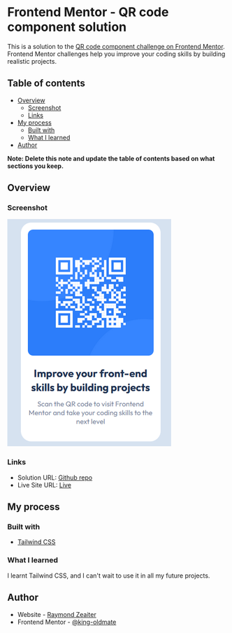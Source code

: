 # Frontend Mentor - QR code component solution

This is a solution to the [QR code component challenge on Frontend Mentor](https://www.frontendmentor.io/challenges/qr-code-component-iux_sIO_H). Frontend Mentor challenges help you improve your coding skills by building realistic projects. 

## Table of contents

- [Overview](#overview)
  - [Screenshot](#screenshot)
  - [Links](#links)
- [My process](#my-process)
  - [Built with](#built-with)
  - [What I learned](#what-i-learned)
- [Author](#author)


**Note: Delete this note and update the table of contents based on what sections you keep.**

## Overview

### Screenshot

![screenshot](./screenshot.png)

### Links

- Solution URL: [Github repo](https://github.com/king-oldmate/frontendmentor-qr-code-component)
- Live Site URL: [Live](https://king-oldmate.github.io/frontendmentor-qr-code-component/)

## My process

### Built with

- [Tailwind CSS](https://tailwindcss.com)

### What I learned

I learnt Tailwind CSS, and I can't wait to use it in all my future projects. 

## Author

- Website - [Raymond Zeaiter](https://raymondzeaiter.netlify.app/)
- Frontend Mentor - [@king-oldmate](https://www.frontendmentor.io/profile/king-oldmate)